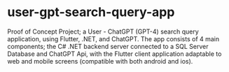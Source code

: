 # user-gpt-search-query-app

Proof of Concept Project; a User - ChatGPT (GPT-4) search query application, using Flutter, .NET, and ChatGPT. The app consists of 4 main components; the C# .NET backend server connected to a SQL Server Database and ChatGPT Api, with the Flutter client application adaptable to web and mobile screens (compatible with both android and ios).

